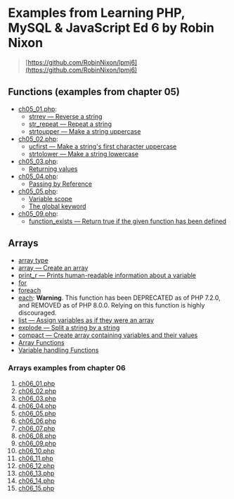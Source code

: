 # Examples from Learning PHP, MySQL & JavaScript Ed 6 by Robin Nixon

> [https://github.com/RobinNixon/lpmj6](https://github.com/RobinNixon/lpmj6)

## Functions (examples from chapter 05)
- [ch05_01.php](chapter05/ch05_01.php): 
  - [strrev — Reverse a string](https://www.php.net/manual/en/function.strrev.php)
  - [str_repeat — Repeat a string](https://www.php.net/manual/en/function.str-repeat.php)
  - [strtoupper — Make a string uppercase](https://www.php.net/manual/en/function.strtoupper.php)
- [ch05_02.php](chapter05/ch05_02.php):
  - [ucfirst — Make a string's first character uppercase](https://www.php.net/manual/en/function.ucfirst.php)
  - [strtolower — Make a string lowercase](https://www.php.net/manual/en/function.strtolower.php)
- [ch05_03.php](chapter05/ch05_03.php):
  - [Returning values](https://www.php.net/manual/en/functions.returning-values.php)
- [ch05_04.php](chapter05/ch05_04.php):
  - [Passing by Reference](https://www.php.net/manual/en/language.references.pass.php)
- [ch05_05.php](chapter05/ch05_05.php):
  - [Variable scope](https://www.php.net/language.variables.scope)
  - [The global keyword](https://www.php.net/language.variables.scope#language.variables.scope.global)
- [ch05_09.php](chapter05/ch05_09.php):
  - [function_exists — Return true if the given function has been defined](https://www.php.net/manual/en/function.function-exists.php)

## Arrays
- [array type](https://www.php.net/manual/en/language.types.array.php)
- [array — Create an array](https://www.php.net/manual/en/function.array.php)
- [print_r — Prints human-readable information about a variable](https://www.php.net/manual/en/function.print)
- [for](https://www.php.net/manual/en/control-structures.for.php)
- [foreach](https://www.php.net/manual/en/control-structures.foreach.php)
- [each](https://www.php.net/manual/en/function.each.php): **Warning**. This function has been DEPRECATED as of PHP 7.2.0, and REMOVED as of PHP 8.0.0. Relying on this function is highly discouraged.
- [list — Assign variables as if they were an array](https://www.php.net/manual/en/function.list)
- [explode — Split a string by a string](https://www.php.net/manual/en/function.explode)
- [compact — Create array containing variables and their values](https://www.php.net/manual/en/function.compact)
- [Array Functions](https://www.php.net/manual/en/ref.array.php)
- [Variable handling Functions](https://www.php.net/manual/en/ref.var.php)

### Arrays examples from chapter 06
1. [ch06_01.php](chapter06/ch06_01.php)
2. [ch06_02.php](chapter06/ch06_02.php)
3. [ch06_03.php](chapter06/ch06_03.php)
4. [ch06_04.php](chapter06/ch06_04.php)
5. [ch06_05.php](chapter06/ch06_05.php)
6. [ch06_06.php](chapter06/ch06_06.php)
7. [ch06_07.php](chapter06/ch06_07.php)
8. [ch06_08.php](chapter06/ch06_08.php)
9. [ch06_09.php](chapter06/ch06_09.php)
10. [ch06_10.php](chapter06/ch06_10.php)
11. [ch06_11.php](chapter06/ch06_11.php)
12. [ch06_12.php](chapter06/ch06_12.php)
13. [ch06_13.php](chapter06/ch06_13.php)
14. [ch06_14.php](chapter06/ch06_14.php)
15. [ch06_15.php](chapter06/ch06_15.php)


